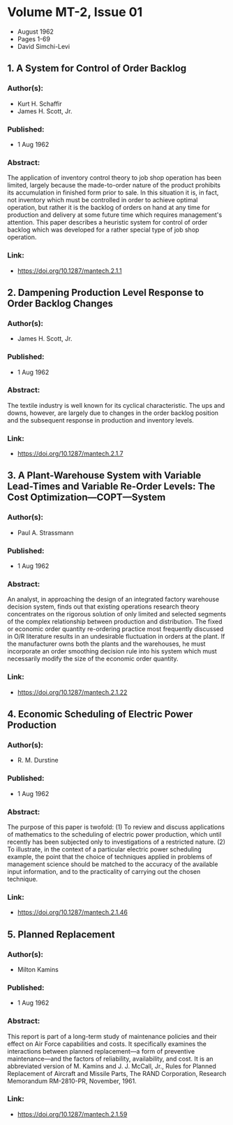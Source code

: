# Volume MT-2, Issue 01
- August 1962
- Pages 1-69
- David Simchi-Levi

## 1. A System for Control of Order Backlog
### Author(s):
- Kurt H. Schaffir
- James H. Scott, Jr.
### Published:
- 1 Aug 1962
### Abstract:
The application of inventory control theory to job shop operation has been limited, largely because the made-to-order nature of the product prohibits its accumulation in finished form prior to sale. In this situation it is, in fact, not inventory which must be controlled in order to achieve optimal operation, but rather it is the backlog of orders on hand at any time for production and delivery at some future time which requires management's attention. This paper describes a heuristic system for control of order backlog which was developed for a rather special type of job shop operation.
### Link:
- https://doi.org/10.1287/mantech.2.1.1

## 2. Dampening Production Level Response to Order Backlog Changes
### Author(s):
- James H. Scott, Jr.
### Published:
- 1 Aug 1962
### Abstract:
The textile industry is well known for its cyclical characteristic. The ups and downs, however, are largely due to changes in the order backlog position and the subsequent response in production and inventory levels.
### Link:
- https://doi.org/10.1287/mantech.2.1.7

## 3. A Plant-Warehouse System with Variable Lead-Times and Variable Re-Order Levels: The Cost Optimization—COPT—System
### Author(s):
- Paul A. Strassmann
### Published:
- 1 Aug 1962
### Abstract:
An analyst, in approaching the design of an integrated factory warehouse decision system, finds out that existing operations research theory concentrates on the rigorous solution of only limited and selected segments of the complex relationship between production and distribution. The fixed or economic order quantity re-ordering practice most frequently discussed in O/R literature results in an undesirable fluctuation in orders at the plant. If the manufacturer owns both the plants and the warehouses, he must incorporate an order smoothing decision rule into his system which must necessarily modify the size of the economic order quantity.
### Link:
- https://doi.org/10.1287/mantech.2.1.22

## 4. Economic Scheduling of Electric Power Production
### Author(s):
- R. M. Durstine
### Published:
- 1 Aug 1962
### Abstract:
The purpose of this paper is twofold: (1) To review and discuss applications of mathematics to the scheduling of electric power production, which until recently has been subjected only to investigations of a restricted nature. (2) To illustrate, in the context of a particular electric power scheduling example, the point that the choice of techniques applied in problems of management science should be matched to the accuracy of the available input information, and to the practicality of carrying out the chosen technique.
### Link:
- https://doi.org/10.1287/mantech.2.1.46

## 5. Planned Replacement
### Author(s):
- Milton Kamins
### Published:
- 1 Aug 1962
### Abstract:
This report is part of a long-term study of maintenance policies and their effect on Air Force capabilities and costs. It specifically examines the interactions between planned replacement—a form of preventive maintenance—and the factors of reliability, availability, and cost. It is an abbreviated version of M. Kamins and J. J. McCall, Jr., Rules for Planned Replacement of Aircraft and Missile Parts, The RAND Corporation, Research Memorandum RM-2810-PR, November, 1961.
### Link:
- https://doi.org/10.1287/mantech.2.1.59

